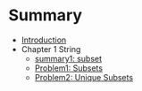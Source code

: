 # Summary

* [Introduction](README.md)
* Chapter 1 String
   * [summary1: subset](pai_lie_zu_he_mo_ban.md)
   * [Problem1: Subsets](problem1_subsets.md)
   * [Problem2: Unique Subsets](problem2_unique_subsets.md)

